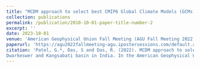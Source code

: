 ```yaml
---
title: "MCDM approach to select best CMIP6 Global Climate Models (GCMs) for Dwarkeswer and Kangsabati basin in India"
collection: publications
permalink: /publication/2010-10-01-paper-title-number-2
excerpt: ''
date: 2023-10-01
venue: 'American Geophysical Union Fall Meeting (AGU Fall Meeting 2022)'
paperurl: 'https://agu2022fallmeeting-agu.ipostersessions.com/default.aspx?s=E6-5E-C6-6C-C9-A9-54-5B-24-58-59-5D-20-A9-D8-23'
citation: 'Patel, G.*, Das, S and Das, R. (2022). MCDM approach to select best CMIP6 Global Climate Models (GCMs) for 
Dwarkeswer and Kangsabati basin in India. In the American Geophysical Union Fall Meeting (AGU Fall Meeting 2022).'
---
```


